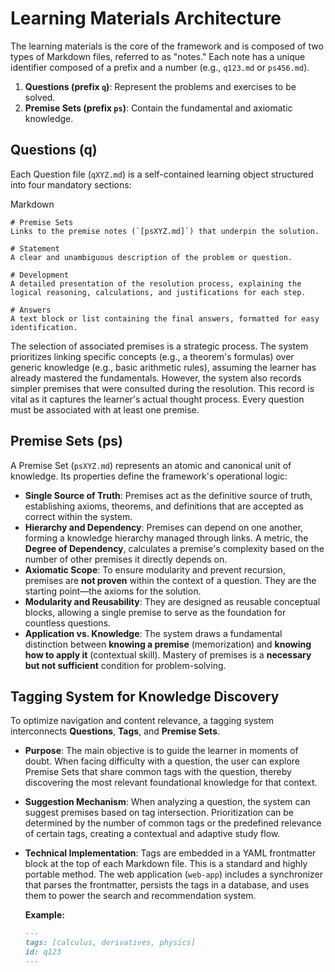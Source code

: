 # **Learning Materials Architecture**

The learning materials is the core of the framework and is composed of two types of Markdown files, referred to as "notes." Each note has a unique identifier composed of a prefix and a number (e.g., `q123.md` or `ps456.md`).
1. **Questions (prefix `q`)**: Represent the problems and exercises to be solved.
2. **Premise Sets (prefix `ps`)**: Contain the fundamental and axiomatic knowledge.

## **Questions (q)**

Each Question file (`qXYZ.md`) is a self-contained learning object structured into four mandatory sections:

Markdown

```
# Premise Sets
Links to the premise notes (`[psXYZ.md]`) that underpin the solution.

# Statement
A clear and unambiguous description of the problem or question.

# Development
A detailed presentation of the resolution process, explaining the logical reasoning, calculations, and justifications for each step.

# Answers
A text block or list containing the final answers, formatted for easy identification.
```

The selection of associated premises is a strategic process. The system prioritizes linking specific concepts (e.g., a theorem's formulas) over generic knowledge (e.g., basic arithmetic rules), assuming the learner has already mastered the fundamentals. However, the system also records simpler premises that were consulted during the resolution. This record is vital as it captures the learner's actual thought process. Every question must be associated with at least one premise.

## **Premise Sets (ps)**
A Premise Set (`psXYZ.md`) represents an atomic and canonical unit of knowledge. Its properties define the framework's operational logic:
- **Single Source of Truth**: Premises act as the definitive source of truth, establishing axioms, theorems, and definitions that are accepted as correct within the system.
- **Hierarchy and Dependency**: Premises can depend on one another, forming a knowledge hierarchy managed through links. A metric, the **Degree of Dependency**, calculates a premise's complexity based on the number of other premises it directly depends on.
- **Axiomatic Scope**: To ensure modularity and prevent recursion, premises are **not proven** within the context of a question. They are the starting point—the axioms for the solution.
- **Modularity and Reusability**: They are designed as reusable conceptual blocks, allowing a single premise to serve as the foundation for countless questions.
- **Application vs. Knowledge**: The system draws a fundamental distinction between **knowing a premise** (memorization) and **knowing how to apply it** (contextual skill). Mastery of premises is a **necessary but not sufficient** condition for problem-solving.
    

## **Tagging System for Knowledge Discovery**
To optimize navigation and content relevance, a tagging system interconnects **Questions**, **Tags**, and **Premise Sets**.
- **Purpose**: The main objective is to guide the learner in moments of doubt. When facing difficulty with a question, the user can explore Premise Sets that share common tags with the question, thereby discovering the most relevant foundational knowledge for that context.
- **Suggestion Mechanism**: When analyzing a question, the system can suggest premises based on tag intersection. Prioritization can be determined by the number of common tags or the predefined relevance of certain tags, creating a contextual and adaptive study flow.
- **Technical Implementation**: Tags are embedded in a YAML frontmatter block at the top of each Markdown file. This is a standard and highly portable method. The web application (`web-app`) includes a synchronizer that parses the frontmatter, persists the tags in a database, and uses them to power the search and recommendation system.

  **Example:**
  ```markdown
  ---
  tags: [calculus, derivatives, physics]
  id: q123
  ---
  ```
